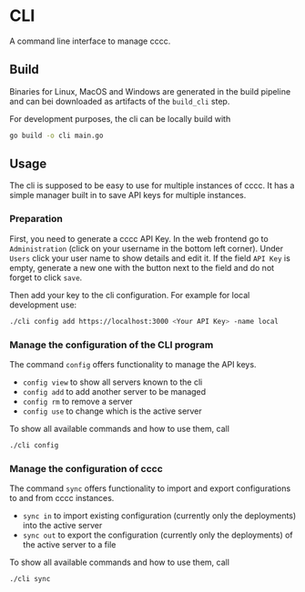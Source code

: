 # CLI

A command line interface to manage cccc.

## Build

Binaries for Linux, MacOS and Windows are generated in the build pipeline and can bei downloaded as artifacts of the `build_cli` step.

For development purposes, the cli can be locally build with

``` bash
go build -o cli main.go
```

## Usage

The cli is supposed to be easy to use for multiple instances of cccc. It has a simple manager built in to save API keys for multiple instances.

### Preparation

First, you need to generate a cccc API Key. In the web frontend go to `Administration` (click on your username in the bottom left corner).
Under `Users` click your user name to show details and edit it. If the field `API Key` is empty, generate a new one with the button next to the field and do not forget to click `save`.

Then add your key to the cli configuration. For example for local development use:

```bash
./cli config add https://localhost:3000 <Your API Key> -name local
```

### Manage the configuration of the CLI program

The command `config` offers functionality to manage the API keys.

* `config view` to show all servers known to the cli
* `config add` to add another server to be managed
* `config rm` to remove a server
* `config use` to change which is the active server

To show all available commands and how to use them, call

```bash
./cli config
```

### Manage the configuration of cccc

The command `sync` offers functionality to import and export configurations to and from cccc instances.

* `sync in` to import existing configuration (currently only the deployments) into the active server
* `sync out` to export the configuration (currently only the deployments) of the active server to a file

To show all available commands and how to use them, call

```bash
./cli sync
```
